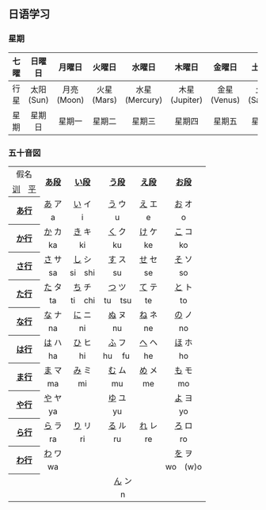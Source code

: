 ## 日语学习

### 星期

| 七曜 | 日曜日 | 月曜日 | 火曜日 | 水曜日 | 木曜日 | 金曜日 | 土曜日 |
|:---:|:---:|:---:|:---:|:---:|:---:|:---:|:---:|
| 行星 | 太阳 (Sun) | 月亮 (Moon) | 火星 (Mars) | 水星 (Mercury) | 木星 (Jupiter) | 金星 (Venus) | 土星 (Saturn) |
| 星期 | 星期日 | 星期一 | 星期二 | 星期三 | 星期四 | 星期五 | 星期六 |

### 五十音図

<table>
    <tr align="center">
      <td colspan="2">假名</td>
      <th colspan="2" rowspan="2">
        <a href="https://zh.wikipedia.org/wiki/%E3%81%82%E6%AE%B5" title="あ段">あ段</a>
      </th>
      <th colspan="2" rowspan="2">
        <a href="https://zh.wikipedia.org/wiki/%E3%81%84%E6%AE%B5" title="い段">い段</a>
      </th>
      <th colspan="2" rowspan="2">
        <a href="https://zh.wikipedia.org/wiki/%E3%81%86%E6%AE%B5" title="う段">う段</a>
      </th>
      <th colspan="2" rowspan="2">
        <a href="https://zh.wikipedia.org/wiki/%E3%81%88%E6%AE%B5" title="え段">え段</a>
      </th>
      <th colspan="2" rowspan="2">
        <a href="https://zh.wikipedia.org/wiki/%E3%81%8A%E6%AE%B5" title="お段">お段</a>
      </th>
    </tr>
    <tr align="center">
      <td>
        <a
          href="https://zh.wikipedia.org/wiki/%E8%AE%AD%E4%BB%A4%E5%BC%8F%E7%BD%97%E9%A9%AC%E5%AD%97"
          title="训令式罗马字"
          >训</a
        >
      </td>
      <td>
        <a
          href="https://zh.wikipedia.org/wiki/%E5%B9%B3%E6%96%87%E5%BC%8F%E7%BD%97%E9%A9%AC%E5%AD%97"
          title="平文式罗马字"
          >平</a
        >
      </td>
    </tr>
    <tr align="center">
      <th colspan="2" rowspan="2">
        <a href="https://zh.wikipedia.org/wiki/%E3%81%82%E8%A1%8C" title="あ行">あ行</a>
      </th>
      <td colspan="2"><a href="https://zh.wikipedia.org/wiki/%E3%81%82" title="あ">あ</a> ア</td>
      <td colspan="2"><a href="https://zh.wikipedia.org/wiki/%E3%81%84" title="い">い</a> イ</td>
      <td colspan="2"><a href="https://zh.wikipedia.org/wiki/%E3%81%86" title="う">う</a> ウ</td>
      <td colspan="2"><a href="https://zh.wikipedia.org/wiki/%E3%81%88" title="え">え</a> エ</td>
      <td colspan="2"><a href="https://zh.wikipedia.org/wiki/%E3%81%8A" title="お">お</a> オ</td>
    </tr>
    <tr align="center">
      <td colspan="2">a</td>
      <td colspan="2">i</td>
      <td colspan="2">u</td>
      <td colspan="2">e</td>
      <td colspan="2">o</td>
    </tr>
    <tr align="center">
      <th colspan="2" rowspan="2">
        <a href="https://zh.wikipedia.org/wiki/%E3%81%8B%E8%A1%8C" title="か行">か行</a>
      </th>
      <td colspan="2"><a href="https://zh.wikipedia.org/wiki/%E3%81%8B" title="か">か</a> カ</td>
      <td colspan="2"><a href="https://zh.wikipedia.org/wiki/%E3%81%8D" title="き">き</a> キ</td>
      <td colspan="2"><a href="https://zh.wikipedia.org/wiki/%E3%81%8F" title="く">く</a> ク</td>
      <td colspan="2"><a href="https://zh.wikipedia.org/wiki/%E3%81%91" title="け">け</a> ケ</td>
      <td colspan="2"><a href="https://zh.wikipedia.org/wiki/%E3%81%93" title="こ">こ</a> コ</td>
    </tr>
    <tr align="center">
      <td colspan="2">ka</td>
      <td colspan="2">ki</td>
      <td colspan="2">ku</td>
      <td colspan="2">ke</td>
      <td colspan="2">ko</td>
    </tr>
    <tr align="center">
      <th colspan="2" rowspan="2">
        <a href="https://zh.wikipedia.org/wiki/%E3%81%95%E8%A1%8C" title="さ行">さ行</a>
      </th>
      <td colspan="2"><a href="https://zh.wikipedia.org/wiki/%E3%81%95" title="さ">さ</a> サ</td>
      <td colspan="2"><a href="https://zh.wikipedia.org/wiki/%E3%81%97" title="し">し</a> シ</td>
      <td colspan="2"><a href="https://zh.wikipedia.org/wiki/%E3%81%99" title="す">す</a> ス</td>
      <td colspan="2"><a href="https://zh.wikipedia.org/wiki/%E3%81%9B" title="せ">せ</a> セ</td>
      <td colspan="2"><a href="https://zh.wikipedia.org/wiki/%E3%81%9D" title="そ">そ</a> ソ</td>
    </tr>
    <tr align="center">
      <td colspan="2">sa</td>
      <td>si</td>
      <td>shi</td>
      <td colspan="2">su</td>
      <td colspan="2">se</td>
      <td colspan="2">so</td>
    </tr>
    <tr align="center">
      <th colspan="2" rowspan="2">
        <a href="https://zh.wikipedia.org/wiki/%E3%81%9F%E8%A1%8C" title="た行">た行</a>
      </th>
      <td colspan="2"><a href="https://zh.wikipedia.org/wiki/%E3%81%9F" title="た">た</a> タ</td>
      <td colspan="2"><a href="https://zh.wikipedia.org/wiki/%E3%81%A1" title="ち">ち</a> チ</td>
      <td colspan="2"><a href="https://zh.wikipedia.org/wiki/%E3%81%A4" title="つ">つ</a> ツ</td>
      <td colspan="2"><a href="https://zh.wikipedia.org/wiki/%E3%81%A6" title="て">て</a> テ</td>
      <td colspan="2"><a href="https://zh.wikipedia.org/wiki/%E3%81%A8" title="と">と</a> ト</td>
    </tr>
    <tr align="center">
      <td colspan="2">ta</td>
      <td>ti</td>
      <td>chi</td>
      <td>tu</td>
      <td>tsu</td>
      <td colspan="2">te</td>
      <td colspan="2">to</td>
    </tr>
    <tr align="center">
      <th colspan="2" rowspan="2">
        <a href="https://zh.wikipedia.org/wiki/%E3%81%AA%E8%A1%8C" title="な行">な行</a>
      </th>
      <td colspan="2"><a href="https://zh.wikipedia.org/wiki/%E3%81%AA" title="な">な</a> ナ</td>
      <td colspan="2"><a href="https://zh.wikipedia.org/wiki/%E3%81%AB" title="に">に</a> ニ</td>
      <td colspan="2"><a href="https://zh.wikipedia.org/wiki/%E3%81%AC" title="ぬ">ぬ</a> ヌ</td>
      <td colspan="2"><a href="https://zh.wikipedia.org/wiki/%E3%81%AD" title="ね">ね</a> ネ</td>
      <td colspan="2"><a href="https://zh.wikipedia.org/wiki/%E3%81%AE" title="の">の</a> ノ</td>
    </tr>
    <tr align="center">
      <td colspan="2">na</td>
      <td colspan="2">ni</td>
      <td colspan="2">nu</td>
      <td colspan="2">ne</td>
      <td colspan="2">no</td>
    </tr>
    <tr align="center">
      <th colspan="2" rowspan="2">
        <a href="https://zh.wikipedia.org/wiki/%E3%81%AF%E8%A1%8C" title="は行">は行</a>
      </th>
      <td colspan="2"><a href="https://zh.wikipedia.org/wiki/%E3%81%AF" title="は">は</a> ハ</td>
      <td colspan="2"><a href="https://zh.wikipedia.org/wiki/%E3%81%B2" title="ひ">ひ</a> ヒ</td>
      <td colspan="2"><a href="https://zh.wikipedia.org/wiki/%E3%81%B5" title="ふ">ふ</a> フ</td>
      <td colspan="2"><a href="https://zh.wikipedia.org/wiki/%E3%81%B8" title="へ">へ</a> ヘ</td>
      <td colspan="2"><a href="https://zh.wikipedia.org/wiki/%E3%81%BB" title="ほ">ほ</a> ホ</td>
    </tr>
    <tr align="center">
      <td colspan="2">ha</td>
      <td colspan="2">hi</td>
      <td>hu</td>
      <td>fu</td>
      <td colspan="2">he</td>
      <td colspan="2">ho</td>
    </tr>
    <tr align="center">
      <th colspan="2" rowspan="2">
        <a href="https://zh.wikipedia.org/wiki/%E3%81%BE%E8%A1%8C" title="ま行">ま行</a>
      </th>
      <td colspan="2"><a href="https://zh.wikipedia.org/wiki/%E3%81%BE" title="ま">ま</a> マ</td>
      <td colspan="2"><a href="https://zh.wikipedia.org/wiki/%E3%81%BF" title="み">み</a> ミ</td>
      <td colspan="2"><a href="https://zh.wikipedia.org/wiki/%E3%82%80" title="む">む</a> ム</td>
      <td colspan="2"><a href="https://zh.wikipedia.org/wiki/%E3%82%81" title="め">め</a> メ</td>
      <td colspan="2"><a href="https://zh.wikipedia.org/wiki/%E3%82%82" title="も">も</a> モ</td>
    </tr>
    <tr align="center">
      <td colspan="2">ma</td>
      <td colspan="2">mi</td>
      <td colspan="2">mu</td>
      <td colspan="2">me</td>
      <td colspan="2">mo</td>
    </tr>
    <tr align="center">
      <th colspan="2" rowspan="2">
        <a href="https://zh.wikipedia.org/wiki/%E3%82%84%E8%A1%8C" title="や行">や行</a>
      </th>
      <td colspan="2"><a href="https://zh.wikipedia.org/wiki/%E3%82%84" title="や">や</a> ヤ</td>
      <td rowspan="2" colspan="2"></td>
      <td colspan="2"><a href="https://zh.wikipedia.org/wiki/%E3%82%86" title="ゆ">ゆ</a> ユ</td>
      <td rowspan="2" colspan="2"></td>
      <td colspan="2"><a href="https://zh.wikipedia.org/wiki/%E3%82%88" title="よ">よ</a> ヨ</td>
    </tr>
    <tr align="center">
      <td colspan="2">ya</td>
      <td colspan="2">yu</td>
      <td colspan="2">yo</td>
    </tr>
    <tr align="center">
      <th colspan="2" rowspan="2">
        <a href="https://zh.wikipedia.org/wiki/%E3%82%89%E8%A1%8C" title="ら行">ら行</a>
      </th>
      <td colspan="2"><a href="https://zh.wikipedia.org/wiki/%E3%82%89" title="ら">ら</a> ラ</td>
      <td colspan="2"><a href="https://zh.wikipedia.org/wiki/%E3%82%8A" title="り">り</a> リ</td>
      <td colspan="2"><a href="https://zh.wikipedia.org/wiki/%E3%82%8B" title="る">る</a> ル</td>
      <td colspan="2"><a href="https://zh.wikipedia.org/wiki/%E3%82%8C" title="れ">れ</a> レ</td>
      <td colspan="2"><a href="https://zh.wikipedia.org/wiki/%E3%82%8D" title="ろ">ろ</a> ロ</td>
    </tr>
    <tr align="center">
      <td colspan="2">ra</td>
      <td colspan="2">ri</td>
      <td colspan="2">ru</td>
      <td colspan="2">re</td>
      <td colspan="2">ro</td>
    </tr>
    <tr align="center">
      <th colspan="2" rowspan="2">
        <a href="https://zh.wikipedia.org/wiki/%E3%82%8F%E8%A1%8C" title="わ行">わ行</a>
      </th>
      <td colspan="2"><a href="https://zh.wikipedia.org/wiki/%E3%82%8F" title="わ">わ</a> ワ</td>
      <td rowspan="2" colspan="2"></td>
      <td rowspan="2" colspan="2"></td>
      <td rowspan="2" colspan="2"></td>
      <td colspan="2"><a href="https://zh.wikipedia.org/wiki/%E3%82%92" title="を">を</a> ヲ</td>
    </tr>
    <tr align="center">
      <td colspan="2">wa</td>
      <td>wo</td>
      <td>(w)o</td>
    </tr>
    <tr align="center">
      <th colspan="2" rowspan="2"></th>
      <td colspan="10"><a href="https://zh.wikipedia.org/wiki/%E3%82%93" title="ん">ん</a> ン</td>
    </tr>
    <tr align="center">
      <td colspan="10">n</td>
    </tr>
</table>